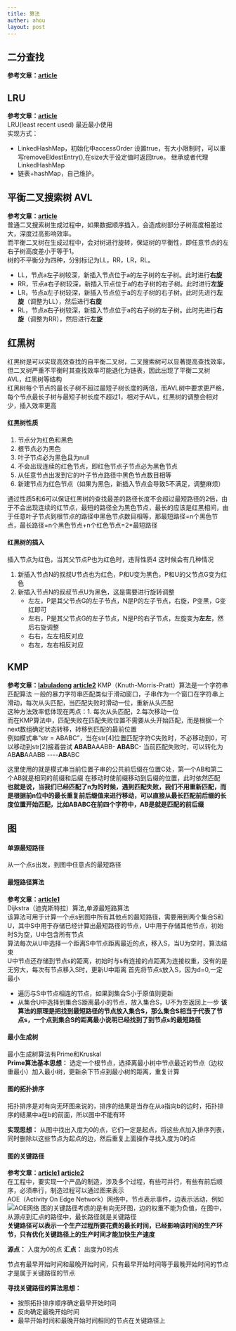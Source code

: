 ```yaml
---
title: 算法
auther: ahou
layout: post
---
```


## 二分查找
**参考文章：[article](https://www.cnblogs.com/labuladong/p/12320448.html)**  

## LRU
**参考文章：[article](https://www.cnblogs.com/lzrabbit/p/3734850.html#f1)**  
LRU(least recent used) 最近最小使用  
实现方式：  
- LinkedHashMap，初始化中accessOrder 设置true，有大小限制时，可以重写removeEldestEntry(),在size大于设定值时返回true。
继承或者代理LinkedHashMap  
- 链表+hashMap，自己维护。  

## 平衡二叉搜索树 AVL  
**参考文章：[article](https://blog.csdn.net/qq_34840129/article/details/80728186)**  
普通二叉搜索树生成过程中，如果数据顺序插入，会造成树部分子树高度相差过大，深度过高影响效率。  
而平衡二叉树在生成过程中，会对树进行旋转，保证树的平衡性，即任意节点的左右子树高度差小于等于1。  
树的不平衡分为四种，分别标记为LL，RR，LR，RL。
- LL，节点a左子树较深，新插入节点位于a的左子树的左子树。此时进行**右旋**
- RR，节点a右子树较深，新插入节点位于a的右子树的右子树。此时进行**左旋**
- LR，节点a左子树较深，新插入节点位于a的左子树的右子树。此时先进行**左旋**（调整为LL），然后进行**右旋**
- RL，节点a右子树较深，新插入节点位于a的右子树的左子树。此时先进行**右旋**（调整为RR），然后进行**左旋**


## 红黑树
红黑树是可以实现高效查找的自平衡二叉树，二叉搜索树可以显著提高查找效率，但二叉树严重不平衡时其查找效率可能退化为链表，因此出现了平衡二叉树 AVL，红黑树等结构  
红黑树每个节点的最长子树不超过最短子树长度的两倍，而AVL树中要求更严格，每个节点最长子树与最短子树长度不超过1，相对于AVL，红黑树的调整会相对少，插入效率更高  

#### 红黑树性质
1. 节点分为红色和黑色
2. 根节点必为黑色
3. 叶子节点必为黑色且为null
4. 不会出现连续的红色节点，即红色节点子节点必为黑色节点
5. 从任意节点出发到它的叶子节点路径中黑色节点数目相等
6. 新建节点为红色节点（如果为黑色，新插入节点会导致5不满足，调整麻烦）

通过性质5和6可以保证红黑树的查找最差的路径长度不会超过最短路径的2倍，由于不会出现连续的红节点，最短的路径全为黑色节点，最长的应该是红黑相间，由于任意叶子节点到根节点的路径中黑色节点数目相等，那最短路径=n个黑色节点，最长路径=n个黑色节点+n个红色节点=2*最短路径

#### 红黑树的插入
插入节点为红色，当其父节点P也为红色时，违背性质4
这时候会有几种情况
1. 新插入节点N的叔叔U节点也为红色，P和U变为黑色，P和U的父节点G变为红色
2. 新插入节点N的叔叔节点U为黑色，这是需要进行旋转调整
    - 左左，P是其父节点G的左子节点，N是P的左子节点，右旋，P变黑，G变红即可
    - 左右，P是其父节点G的左子节点，N是P的右子节点，左旋变为**左左**，然后右旋调整
    - 右右，左左相反对应
    - 右左，左右相反对应


## KMP
**参考文章：[labuladong](https://zhuanlan.zhihu.com/p/83334559)
[article2](https://www.sohu.com/a/336648975_453160)**
KMP（Knuth-Morris-Pratt）算法是一个字符串匹配算法   一般的暴力字符串匹配类似于滑动窗口，子串作为一个窗口在字符串上滑动，每次从头匹配，当匹配失败时滑动一位，重新从头匹配  
这种方法效率低体现在两点：1. 每次从头匹配，2.每次移动一位  
而在KMP算法中，匹配失败在匹配失败位置不需要从头开始匹配，而是根据一个next数组确定状态转移，转移到匹配的最前位置  
例如模式串“str = ABABC”，当在str[4]位置匹配字符C失败时，不必移动到0，可以移动到str[2]接着尝试
**ABAB**AAABB-
**ABAB**C-
当前匹配失败时，可以转化为
AB**AB**AAABB
----**AB**ABC

这里使用的就是模式串当前位置子串的公共前后缀在位置C处，第一个AB和第二个AB就是相同的前缀和后缀
在移动时使前缀移动到后缀的位置，此时依然匹配  
**也就是说，当我们已经匹配了n为的时候，遇到匹配失败，我们不用重新匹配，而是根据前n位中的最长重复前后缀值来进行移动，可以直接从最长匹配前后缀的长度位置开始匹配，比如ABABC在前四个字符中，AB是就是匹配的前后缀**


## 图

#### 单源最短路径
从一个点s出发，到图中任意点的最短路径

#### 最短路径算法
**参考文章：[article1](https://www.zhihu.com/question/20630094/answer/758191548)**  
Dijkstra（迪克斯特拉）算法,单源最短路算法  
该算法可用于计算一个点s到图中所有其他点的最短路径，需要用到两个集合S和U，其中S中用于存储已经计算出最短路径的节点，U中用于存储其他节点，初始时S为空，U中包含所有节点  
算法每次从U中选择一个距离S中节点距离最近的点，移入S，当U为空时，算法结束  
U中节点还存储到节点s的距离，初始时与s有连接的点距离为连接权重，没有的是无穷大，每次有节点移入S时，更新U中距离
首先将节点s放入S，因为d<s-s>=0,一定最小
- 遍历与S中节点相连的节点，如果到集合S小于原值则更新
- 从集合U中选择到集合S距离最小的节点，放入集合S，U不为空返回上一步
**该算法的原理是把找到最短路径的节点放入集合S，那么集合S相当于代表了节点s，一个点到集合S的距离最小说明已经找到了到节点s的最短路径**

#### 最小生成树
最小生成树算法有Prime和Kruskal  
**Prime算法基本思想：** 选定一个根节点，选择离最小树中节点最近的节点（边权重最小）加入最小树，更新余下节点到最小树的距离，重复计算  


#### 图的拓扑排序
拓扑排序是对有向无环图来说的，排序的结果是当存在从a指向b的边时，拓扑排序的结果中a在b的前面，所以图中不能有环

**实现思想：** 从图中找出入度为0的点，它们一定是起点，将这些点加入排序列表，同时删除以这些节点为起点的边，然后重复上面操作寻找入度为0的点

#### 图的关键路径
**参考文章：[article1](https://blog.csdn.net/hh66__66hh/article/details/83418423)
[article2](https://www.sohu.com/a/276900874_100123073)**  
在工程中，要实现一个产品的制造，涉及多个过程，有些可并行，有些有前后顺序，必须串行，制造过程可以通过图来表示   
AOE（Activity On Edge Network）网络中，节点表示事件，边表示活动，例如
![AOE网络](/images/1586253968559.png)
图的关键路径考虑的是有向无环图，边的权重不能为负值，在图中，从源点到汇点的路径中，最长路径就是关键路径  
**关键路径可以表示一个生产过程所要花费的最长时间，已经影响该时间的生产环节，只有优化关键路径上的生产时间才能加快生产速度**

**源点：** 入度为0的点
**汇点：** 出度为0的点

节点有最早开始时间和最晚开始时间，只有最早开始时间等于最晚开始时间的节点才是属于关键路径的节点

**寻找关键路径的算法思想：**
- 按照拓扑排序顺序确定最早开始时间
- 反向确定最晚开始时间
- 最早开始时间和最晚开始时间相同的节点在关键路径上